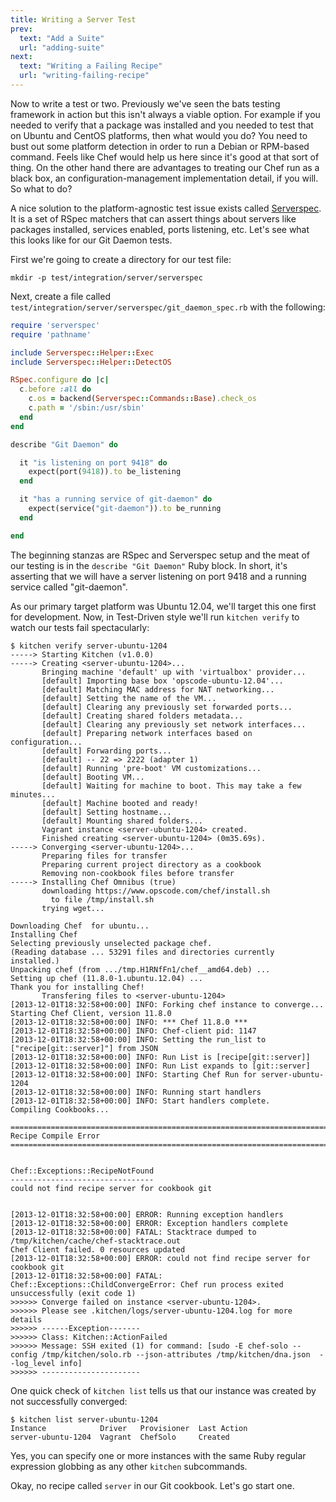 ```yaml
---
title: Writing a Server Test
prev:
  text: "Add a Suite"
  url: "adding-suite"
next:
  text: "Writing a Failing Recipe"
  url: "writing-failing-recipe"
---
```


Now to write a test or two. Previously we've seen the bats testing framework in action but this isn't always a viable option. For example if you needed to verify that a package was installed and you needed to test that on Ubuntu and CentOS platforms, then what would you do? You need to bust out some platform detection in order to run a Debian or RPM-based command. Feels like Chef would help us here since it's good at that sort of thing. On the other hand there are advantages to treating our Chef run as a black box, an configuration-management implementation detail, if you will. So what to do?

A nice solution to the platform-agnostic test issue exists called [Serverspec](http://serverspec.org/). It is a set of RSpec matchers that can assert things about servers like packages installed, services enabled, ports listening, etc. Let's see what this looks like for our Git Daemon tests.

First we're going to create a directory for our test file:

~~~
mkdir -p test/integration/server/serverspec
~~~

Next, create a file called `test/integration/server/serverspec/git_daemon_spec.rb` with the following:

~~~ruby
require 'serverspec'
require 'pathname'

include Serverspec::Helper::Exec
include Serverspec::Helper::DetectOS

RSpec.configure do |c|
  c.before :all do
    c.os = backend(Serverspec::Commands::Base).check_os
    c.path = '/sbin:/usr/sbin'
  end
end

describe "Git Daemon" do

  it "is listening on port 9418" do
    expect(port(9418)).to be_listening
  end

  it "has a running service of git-daemon" do
    expect(service("git-daemon")).to be_running
  end

end
~~~

The beginning stanzas are RSpec and Serverspec setup and the meat of our testing is in the `describe "Git Daemon"` Ruby block. In short, it's asserting that we will have a server listening on port 9418 and a running service called "git-daemon".

As our primary target platform was Ubuntu 12.04, we'll target this one first for development. Now, in Test-Driven style we'll run `kitchen verify` to watch our tests fail spectacularly:

~~~
$ kitchen verify server-ubuntu-1204
-----> Starting Kitchen (v1.0.0)
-----> Creating <server-ubuntu-1204>...
       Bringing machine 'default' up with 'virtualbox' provider...
       [default] Importing base box 'opscode-ubuntu-12.04'...
       [default] Matching MAC address for NAT networking...
       [default] Setting the name of the VM...
       [default] Clearing any previously set forwarded ports...
       [default] Creating shared folders metadata...
       [default] Clearing any previously set network interfaces...
       [default] Preparing network interfaces based on configuration...
       [default] Forwarding ports...
       [default] -- 22 => 2222 (adapter 1)
       [default] Running 'pre-boot' VM customizations...
       [default] Booting VM...
       [default] Waiting for machine to boot. This may take a few minutes...
       [default] Machine booted and ready!
       [default] Setting hostname...
       [default] Mounting shared folders...
       Vagrant instance <server-ubuntu-1204> created.
       Finished creating <server-ubuntu-1204> (0m35.69s).
-----> Converging <server-ubuntu-1204>...
       Preparing files for transfer
       Preparing current project directory as a cookbook
       Removing non-cookbook files before transfer
-----> Installing Chef Omnibus (true)
       downloading https://www.opscode.com/chef/install.sh
         to file /tmp/install.sh
       trying wget...

Downloading Chef  for ubuntu...
Installing Chef
Selecting previously unselected package chef.
(Reading database ... 53291 files and directories currently installed.)
Unpacking chef (from .../tmp.H1RNfFn1/chef__amd64.deb) ...
Setting up chef (11.8.0-1.ubuntu.12.04) ...
Thank you for installing Chef!
       Transfering files to <server-ubuntu-1204>
[2013-12-01T18:32:58+00:00] INFO: Forking chef instance to converge...
Starting Chef Client, version 11.8.0
[2013-12-01T18:32:58+00:00] INFO: *** Chef 11.8.0 ***
[2013-12-01T18:32:58+00:00] INFO: Chef-client pid: 1147
[2013-12-01T18:32:58+00:00] INFO: Setting the run_list to ["recipe[git::server]"] from JSON
[2013-12-01T18:32:58+00:00] INFO: Run List is [recipe[git::server]]
[2013-12-01T18:32:58+00:00] INFO: Run List expands to [git::server]
[2013-12-01T18:32:58+00:00] INFO: Starting Chef Run for server-ubuntu-1204
[2013-12-01T18:32:58+00:00] INFO: Running start handlers
[2013-12-01T18:32:58+00:00] INFO: Start handlers complete.
Compiling Cookbooks...

================================================================================
Recipe Compile Error
================================================================================


Chef::Exceptions::RecipeNotFound
--------------------------------
could not find recipe server for cookbook git


[2013-12-01T18:32:58+00:00] ERROR: Running exception handlers
[2013-12-01T18:32:58+00:00] ERROR: Exception handlers complete
[2013-12-01T18:32:58+00:00] FATAL: Stacktrace dumped to /tmp/kitchen/cache/chef-stacktrace.out
Chef Client failed. 0 resources updated
[2013-12-01T18:32:58+00:00] ERROR: could not find recipe server for cookbook git
[2013-12-01T18:32:58+00:00] FATAL: Chef::Exceptions::ChildConvergeError: Chef run process exited unsuccessfully (exit code 1)
>>>>>> Converge failed on instance <server-ubuntu-1204>.
>>>>>> Please see .kitchen/logs/server-ubuntu-1204.log for more details
>>>>>> ------Exception-------
>>>>>> Class: Kitchen::ActionFailed
>>>>>> Message: SSH exited (1) for command: [sudo -E chef-solo --config /tmp/kitchen/solo.rb --json-attributes /tmp/kitchen/dna.json  --log_level info]
>>>>>> ----------------------
~~~

One quick check of `kitchen list` tells us that our instance was created by not successfully converged:

~~~
$ kitchen list server-ubuntu-1204
Instance            Driver   Provisioner  Last Action
server-ubuntu-1204  Vagrant  ChefSolo     Created
~~~

Yes, you can specify one or more instances with the same Ruby regular expression globbing as any other `kitchen` subcommands.

Okay, no recipe called `server` in our Git cookbook. Let's go start one.
